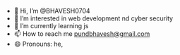 - 👋 Hi, I’m @BHAVESH0704
- 👀 I’m interested in web development nd cyber security 
- 🌱 I’m currently learning js
- 📫 How to reach me pundbhavesh@gmail.com
- 😄 Pronouns: he,

<!---
BHAVESH0704/BHAVESH0704 is a ✨ special ✨ repository because its `README.md` (this file) appears on your GitHub profile.
You can click the Preview link to take a look at your changes.
--->
